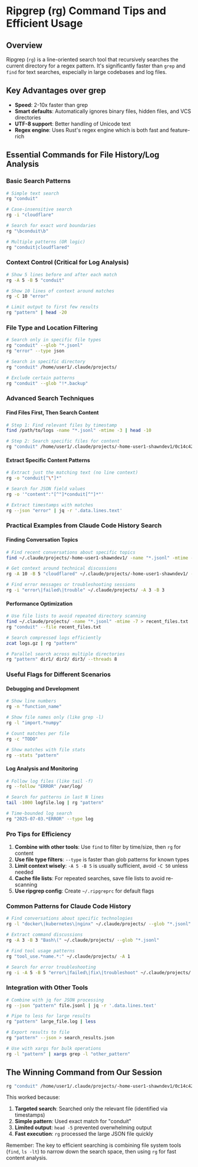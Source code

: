 # Ripgrep (rg) Command Tips and Efficient Usage

## Overview
Ripgrep (`rg`) is a line-oriented search tool that recursively searches the current directory for a regex pattern. It's significantly faster than `grep` and `find` for text searches, especially in large codebases and log files.

## Key Advantages over grep
- **Speed**: 2-10x faster than grep
- **Smart defaults**: Automatically ignores binary files, hidden files, and VCS directories
- **UTF-8 support**: Better handling of Unicode text
- **Regex engine**: Uses Rust's regex engine which is both fast and feature-rich

## Essential Commands for File History/Log Analysis

### Basic Search Patterns
```bash
# Simple text search
rg "conduit"

# Case-insensitive search
rg -i "cloudflare"

# Search for exact word boundaries
rg "\bconduit\b"

# Multiple patterns (OR logic)
rg "conduit|cloudflared"
```

### Context Control (Critical for Log Analysis)
```bash
# Show 5 lines before and after each match
rg -A 5 -B 5 "conduit"

# Show 10 lines of context around matches
rg -C 10 "error"

# Limit output to first few results
rg "pattern" | head -20
```

### File Type and Location Filtering
```bash
# Search only in specific file types
rg "conduit" --glob "*.jsonl"
rg "error" --type json

# Search in specific directory
rg "conduit" /home/user1/.claude/projects/

# Exclude certain patterns
rg "conduit" --glob "!*.backup"
```

### Advanced Search Techniques

#### Find Files First, Then Search Content
```bash
# Step 1: Find relevant files by timestamp
find /path/to/logs -name "*.jsonl" -mtime -3 | head -10

# Step 2: Search specific files for content
rg "conduit" /home/user1/.claude/projects/-home-user1-shawndev1/0c14c426-3cef-4e05-b4f1-f1a104567162.jsonl
```

#### Extract Specific Content Patterns
```bash
# Extract just the matching text (no line context)
rg -o "conduit[^\"]*"

# Search for JSON field values
rg -o '"content":"[^"]*conduit[^"]*"'

# Extract timestamps with matches
rg --json "error" | jq -r '.data.lines.text'
```

### Practical Examples from Claude Code History Search

#### Finding Conversation Topics
```bash
# Find recent conversations about specific topics
find ~/.claude/projects/-home-user1-shawndev1/ -name "*.jsonl" -mtime -7 -exec rg -l "docker\|kubernetes\|cloudflare" {} \;

# Get context around technical discussions
rg -A 10 -B 5 "cloudflared" ~/.claude/projects/-home-user1-shawndev1/ --glob "*.jsonl"

# Find error messages or troubleshooting sessions
rg -i "error\|failed\|trouble" ~/.claude/projects/ -A 3 -B 3
```

#### Performance Optimization
```bash
# Use file lists to avoid repeated directory scanning
find ~/.claude/projects/ -name "*.jsonl" -mtime -7 > recent_files.txt
rg "conduit" --file recent_files.txt

# Search compressed logs efficiently
zcat logs.gz | rg "pattern"

# Parallel search across multiple directories
rg "pattern" dir1/ dir2/ dir3/ --threads 8
```

### Useful Flags for Different Scenarios

#### Debugging and Development
```bash
# Show line numbers
rg -n "function_name"

# Show file names only (like grep -l)
rg -l "import.*numpy"

# Count matches per file
rg -c "TODO"

# Show matches with file stats
rg --stats "pattern"
```

#### Log Analysis and Monitoring
```bash
# Follow log files (like tail -f)
rg --follow "ERROR" /var/log/

# Search for patterns in last N lines
tail -1000 logfile.log | rg "pattern"

# Time-bounded log search
rg "2025-07-03.*ERROR" --type log
```

### Pro Tips for Efficiency

1. **Combine with other tools**: Use `find` to filter by time/size, then `rg` for content
2. **Use file type filters**: `--type` is faster than glob patterns for known types
3. **Limit context wisely**: `-A 5 -B 5` is usually sufficient, avoid `-C 50` unless needed
4. **Cache file lists**: For repeated searches, save file lists to avoid re-scanning
5. **Use ripgrep config**: Create `~/.ripgreprc` for default flags

### Common Patterns for Claude Code History

```bash
# Find conversations about specific technologies
rg -l "docker\|kubernetes\|nginx" ~/.claude/projects/ --glob "*.jsonl"

# Extract command discussions
rg -A 3 -B 3 "Bash\(" ~/.claude/projects/ --glob "*.jsonl"

# Find tool usage patterns
rg "tool_use.*name.*:" ~/.claude/projects/ -A 1

# Search for error troubleshooting
rg -i -A 5 -B 5 "error\|failed\|fix\|troubleshoot" ~/.claude/projects/
```

### Integration with Other Tools

```bash
# Combine with jq for JSON processing
rg --json "pattern" file.jsonl | jq -r '.data.lines.text'

# Pipe to less for large results
rg "pattern" large_file.log | less

# Export results to file
rg "pattern" --json > search_results.json

# Use with xargs for bulk operations
rg -l "pattern" | xargs grep -l "other_pattern"
```

## The Winning Command from Our Session

```bash
rg "conduit" /home/user1/.claude/projects/-home-user1-shawndev1/0c14c426-3cef-4e05-b4f1-f1a104567162.jsonl | head -5
```

This worked because:
1. **Targeted search**: Searched only the relevant file (identified via timestamps)
2. **Simple pattern**: Used exact match for "conduit" 
3. **Limited output**: `head -5` prevented overwhelming output
4. **Fast execution**: `rg` processed the large JSON file quickly

Remember: The key to efficient searching is combining file system tools (`find`, `ls -lt`) to narrow down the search space, then using `rg` for fast content analysis.